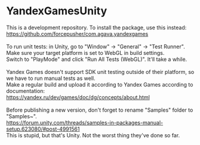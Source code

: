 # YandexGamesUnity

This is a development repository. To install the package, use this instead:<br>
https://github.com/forcepusher/com.agava.yandexgames<br>
<br>
To run unit tests: in Unity, go to "Window" -> "General" -> "Test Runner".<br>
Make sure your target platform is set to WebGL in build settings.<br>
Switch to "PlayMode" and click "Run All Tests (WebGL)". It'll take a while.<br>
<br>
Yandex Games doesn't support SDK unit testing outside of their platform, so we have to run manual tests as well.<br>
Make a regular build and upload it according to Yandex Games according to documentation:<br>
https://yandex.ru/dev/games/doc/dg/concepts/about.html<br>
<br>
Before publishing a new version, don't forget to rename "Samples" folder to "Samples~".<br>
https://forum.unity.com/threads/samples-in-packages-manual-setup.623080/#post-4991561<br>
This is stupid, but that's Unity. Not the worst thing they've done so far.<br>
